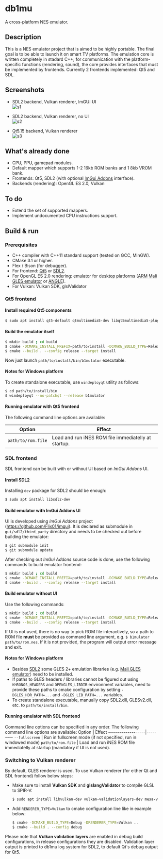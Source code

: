 # db1mu
A cross-platform NES emulator.

## Description
This is a NES emulator project that is aimed to be highly portable. The final goal is to be able to launch it on smart TV platforms. The emulation core is written completely in stadard C++; for communication with the platform-specific functions (rendering, sound), the core provides interfaces that must be implemented by frontends. Currently 2 frontends implemented: Qt5 and SDL.

## Screenshots

- SDL2 backend, Vulkan renderer, ImGUI UI  
    ![s1](screenshots/screen01.png)

- SDL2 backend, Vulkan renderer, no UI  
    ![s2](screenshots/screen02.png)

- Qt5.15 backend, Vulkan renderer  
    ![s3](screenshots/screen04.png)

## What's already done
* CPU, PPU, gamepad modules.
* Default mapper which supports 1-2 16kb ROM banks and 1 8kb VROM bank.
* Frontends: Qt5, SDL2 (with optional [ImGui Addons](https://github.com/Flix01/imgui) interface).
* Backends (rendering): OpenGL ES 2.0, Vulkan

## To do
* Extend the set of supported mappers.
* Implement undocumented CPU instructions support.

## Build & run
### Prerequisites
* C++ compiler with C++11 standard support (tested on GCC, MinGW).
* CMake 3.1 or higher.
* Flex / Bison (for debugger).
* For frontend: [Qt5](https://www.qt.io/download) or [SDL2](https://libsdl.org/download-2.0.php).
* For OpenGL ES 2.0 rendering: emulator for desktop platforms ([ARM Mali GLES emulator](https://developer.arm.com/tools-and-software/graphics-and-gaming/opengl-es-emulator/downloads) or [ANGLE](https://github.com/google/angle)).
* For Vulkan: Vulkan SDK, glslValidator

### Qt5 frontend
#### Install required Qt5 components
```bash
$ sudo apt install qt5-default qtmultimedia5-dev libqt5multimedia5-plugins 
```

#### Build the emulator itself
```bash
$ mkdir build ; cd build
$ cmake -DCMAKE_INSTALL_PREFIX=path/to/install -DCMAKE_BUILD_TYPE=Release -DFRONTEND_TYPE=QT ..
$ cmake --build . --config release --target install
```
Now just launch `path/to/install/bin/b1mulator` executable.

#### Notes for Windows platform
To create standalone executable, use `windeployqt` utility as follows:
```bash
$ cd path/to/install/bin
$ windeployqt --no-patchqt --release b1mulator
```

#### Running emulator with Qt5 frontend
The following command line options are available:

Option             | Effect
-------------------|---------
`path/to/rom.file` | Load and run iNES ROM file immediatelly at startup.

### SDL frontend
SDL frontend can be built with or without UI based on *ImGui Addons* UI.

#### Install SDL2
Installing `dev` package for SDL2 should be enough:
```bash
$ sudo apt install libsdl2-dev
```

#### Build emulator with ImGui Addons UI
UI is developed using *ImGui Addons* project (https://github.com/Flix01/imgui). It is declared as submodule in `gui/sdl2/third_party` directory and needs to be checked out before building the emulator:
```bash
$ git submodule init
$ git submodule update
```
After checking out *ImGui Addons* source code is done, use the following commands to build emulator frontend:
```bash
$ mkdir build ; cd build
$ cmake -DCMAKE_INSTALL_PREFIX=path/to/install -DCMAKE_BUILD_TYPE=Release -DFRONTEND_TYPE=SDL ..
$ cmake --build . --config release --target install
```

#### Build emulator without UI
Use the following commands:
```bash
$ mkdir build ; cd build
$ cmake -DCMAKE_INSTALL_PREFIX=path/to/install -DCMAKE_BUILD_TYPE=Release -DFRONTEND_TYPE=SDL -DUSE_IMGUI=OFF ..
$ cmake --build . --config release --target install
```
If UI is not used, there is no way to pick ROM file interactively, so a path to ROM file **must** be provided as command line argument, e.g. `$ b1mulator path/to/rom.nes`. If it is not provided, the program will output error message and exit.

#### Notes for Windows platform
- Besides [SDL2](https://libsdl.org/download-2.0.php) some GLES 2+ emulation libraries (e.g. [Mali GLES emulator](https://developer.arm.com/tools-and-software/graphics-and-gaming/opengl-es-emulator/downloads)) need to be installed.
- If paths to GLES headers / libraries cannot be figured out using `KHRONOS_HEADERS` and `OPENGLES_LIBDIR` environment variables, need to provide these paths to cmake configuration by setting `-DGLES_HDR_PATH=...` and `-DGLES_LIB_PATH=...` variables.
- To create standalone executable, manually copy SDL2.dll, GLESv2.dll, etc. to `path/to/install/bin`.

#### Running emulator with SDL frontend
Command line options can be specified in any order. The following command line options are available:
Option             | Effect
-------------------|---------
`--fullscreen`     | Run in fullscreen mode (if not specified, run in windowed mode)
`path/to/rom.file` | Load and run iNES ROM file immediatelly at startup (mandatory if UI is not used).

### Switching to Vulkan renderer
By default, GLES renderer is used. To use Vulkan renderer (for either Qt and SDL frontend) follow below steps:

- Make sure to install **Vulkan SDK** and **glslangValidator** to compile GLSL to SPIR-V:  
  ```bash
  $ sudo apt install libvulkan-dev vulkan-validationlayers-dev mesa-vulkan-drivers vulkan-tools glslang-tools
  ```
- Add `RENDERER_TYPE=Vulkan` to cmake configuration line like in example below:  
  ```bash
  $ cmake -DCMAKE_BUILD_TYPE=Debug -DRENDERER_TYPE=Vulkan ..
  $ cmake --build . --config debug
  ```

Please note that **Vulkan validation layers** are enabled in debug build configurations, in release configurations they are disabled. Validation layer output is printed to db1mu log system for SDL2, to default Qt's debug output for Qt5.
